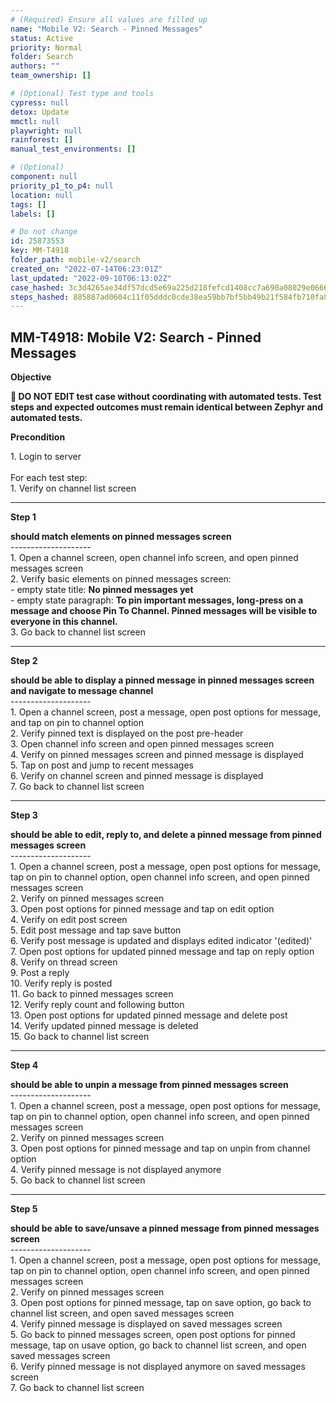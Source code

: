 ```yaml
---
# (Required) Ensure all values are filled up
name: "Mobile V2: Search - Pinned Messages"
status: Active
priority: Normal
folder: Search
authors: ""
team_ownership: []

# (Optional) Test type and tools
cypress: null
detox: Update
mmctl: null
playwright: null
rainforest: []
manual_test_environments: []

# (Optional)
component: null
priority_p1_to_p4: null
location: null
tags: []
labels: []

# Do not change
id: 25873553
key: MM-T4918
folder_path: mobile-v2/search
created_on: "2022-07-14T06:23:01Z"
last_updated: "2022-09-10T06:13:02Z"
case_hashed: 3c3d4265ae34df57dcd5e69a225d218fefcd1408cc7a690a08029e066656ab66551a766229a109c0e26d76a770e5783d
steps_hashed: 885887ad0604c11f05dddc0cde38ea59bb7bf5bb49b21f584fb710fa8f4dc2dde8120d2dffd198f4bc1aa3cc0c9bb9ec
---
```


## MM-T4918: Mobile V2: Search - Pinned Messages

**Objective**

**🛑 DO NOT EDIT test case without coordinating with automated tests. Test steps and expected outcomes must remain identical between Zephyr and automated tests.**

**Precondition**

1\. Login to server\
\
For each test step:\
1\. Verify on channel list screen

---

**Step 1**

**should match elements on pinned messages screen**\
\--------------------\
1\. Open a channel screen, open channel info screen, and open pinned messages screen\
2\. Verify basic elements on pinned messages screen:\
\- empty state title: **No pinned messages yet**\
\- empty state paragraph: **To pin important messages, long-press on a message and choose Pin To Channel. Pinned messages will be visible to everyone in this channel.**\
3\. Go back to channel list screen

---

**Step 2**

**should be able to display a pinned message in pinned messages screen and navigate to message channel**\
\--------------------\
1\. Open a channel screen, post a message, open post options for message, and tap on pin to channel option\
2\. Verify pinned text is displayed on the post pre-header\
3\. Open channel info screen and open pinned messages screen\
4\. Verify on pinned messages screen and pinned message is displayed\
5\. Tap on post and jump to recent messages\
6\. Verify on channel screen and pinned message is displayed\
7\. Go back to channel list screen

---

**Step 3**

**should be able to edit, reply to, and delete a pinned message from pinned messages screen**\
\--------------------\
1\. Open a channel screen, post a message, open post options for message, tap on pin to channel option, open channel info screen, and open pinned messages screen\
2\. Verify on pinned messages screen\
3\. Open post options for pinned message and tap on edit option\
4\. Verify on edit post screen\
5\. Edit post message and tap save button\
6\. Verify post message is updated and displays edited indicator '(edited)'\
7\. Open post options for updated pinned message and tap on reply option\
8\. Verify on thread screen\
9\. Post a reply\
10\. Verify reply is posted\
11\. Go back to pinned messages screen\
12\. Verify reply count and following button\
13\. Open post options for updated pinned message and delete post\
14\. Verify updated pinned message is deleted\
15\. Go back to channel list screen

---

**Step 4**

**should be able to unpin a message from pinned messages screen**\
\--------------------\
1\. Open a channel screen, post a message, open post options for message, tap on pin to channel option, open channel info screen, and open pinned messages screen\
2\. Verify on pinned messages screen\
3\. Open post options for pinned message and tap on unpin from channel option\
4\. Verify pinned message is not displayed anymore\
5\. Go back to channel list screen

---

**Step 5**

**should be able to save/unsave a pinned message from pinned messages screen**\
\--------------------\
1\. Open a channel screen, post a message, open post options for message, tap on pin to channel option, open channel info screen, and open pinned messages screen\
2\. Verify on pinned messages screen\
3\. Open post options for pinned message, tap on save option, go back to channel list screen, and open saved messages screen\
4\. Verify pinned message is displayed on saved messages screen\
5\. Go back to pinned messages screen, open post options for pinned message, tap on usave option, go back to channel list screen, and open saved messages screen\
6\. Verify pinned message is not displayed anymore on saved messages screen\
7\. Go back to channel list screen
